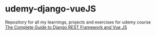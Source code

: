 # udemy-django-vueJS
Repository for all my learnings, projects and exercises for udemy course [The Complete Guide to Django REST Framework and Vue JS](https://www.udemy.com/course/the-complete-guide-to-django-rest-framework-and-vue-js/)
